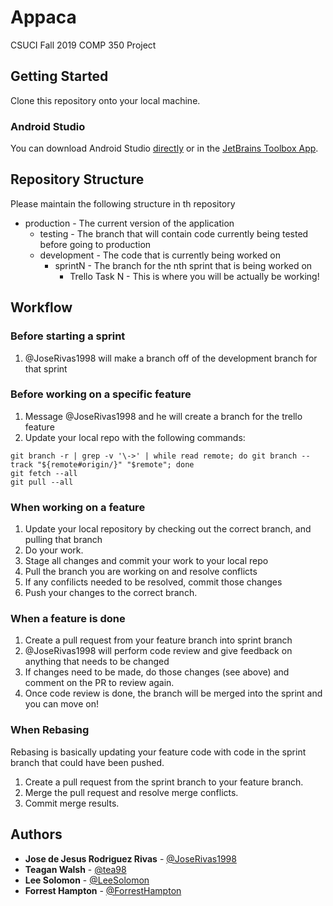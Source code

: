 # Appaca
CSUCI Fall 2019 COMP 350 Project

## Getting Started
Clone this repository onto your local machine.

### Android Studio
You can download Android Studio [directly](https://developer.android.com/studio) or in the [JetBrains Toolbox App](https://www.jetbrains.com/toolbox-app/).

## Repository Structure
Please maintain the following structure in th repository
* production - The current version of the application
  * testing - The branch that will contain code currently being tested before going to production
  * development - The code that is currently being worked on
    * sprintN - The branch for the nth sprint that is being worked on
      * Trello Task N - This is where you will be actually be working! 

## Workflow

### Before starting a sprint
1. @JoseRivas1998 will make a branch off of the development branch for that sprint

### Before working on a specific feature
1. Message @JoseRivas1998 and he will create a branch for the trello feature
2. Update your local repo with the following commands:
```
git branch -r | grep -v '\->' | while read remote; do git branch --track "${remote#origin/}" "$remote"; done
git fetch --all
git pull --all
```
### When working on a feature
1. Update your local repository by checking out the correct branch, and pulling that branch
2. Do your work.
3. Stage all changes and commit your work to your local repo
4. Pull the branch you are working on and resolve conflicts
5. If any confilicts needed to be resolved, commit those changes
6. Push your changes to the correct branch.

### When a feature is done
1. Create a pull request from your feature branch into sprint branch
2. @JoseRivas1998 will perform code review and give feedback on anything that needs to be changed
3. If changes need to be made, do those changes (see above) and comment on the PR to review again.
4. Once code review is done, the branch will be merged into the sprint and you can move on!

### When Rebasing
Rebasing is basically updating your feature code with code in the sprint branch that could have been pushed.
1. Create a pull request from the sprint branch to your feature branch.
2. Merge the pull request and resolve merge conflicts.
3. Commit merge results.

## Authors
* **Jose de Jesus Rodriguez Rivas** - [@JoseRivas1998](https://github.com/JoseRivas1998)
* **Teagan Walsh** - [@tea98](https://github.com/tea98)
* **Lee Solomon** - [@LeeSolomon](https://github.com/LeeSolomon)
* **Forrest Hampton** - [@ForrestHampton](https://github.com/ForrestHampton)
